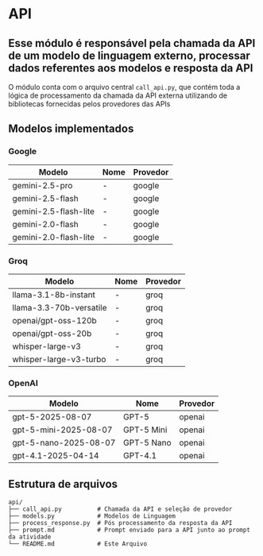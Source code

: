 # API
## Esse módulo é responsável pela chamada da API de um modelo de linguagem externo, processar dados referentes aos modelos e resposta da API

O módulo conta com o arquivo central `call_api.py`, que contém toda a lógica de processamento da chamada da API externa utilizando de bibliotecas fornecidas pelos provedores das APIs

## Modelos implementados
### Google

| Modelo                | Nome | Provedor |
|-----------------------|------|----------|
| gemini-2.5-pro        |  -   | google   |
| gemini-2.5-flash      |  -   | google   |
| gemini-2.5-flash-lite |  -   | google   |
| gemini-2.0-flash      |  -   | google   |
| gemini-2.0-flash-lite |  -   | google   |

### Groq

| Modelo                  | Nome | Provedor |
|-------------------------|------|----------|
| llama-3.1-8b-instant    |  -   | groq     |
| llama-3.3-70b-versatile |  -   | groq     |
| openai/gpt-oss-120b     |  -   | groq     |
| openai/gpt-oss-20b      |  -   | groq     |
| whisper-large-v3        |  -   | groq     |
| whisper-large-v3-turbo  |  -   | groq     |

### OpenAI

| Modelo                | Nome        | Provedor |
|-----------------------|-------------|----------|
| gpt-5-2025-08-07      | GPT-5       | openai   |
| gpt-5-mini-2025-08-07 | GPT-5 Mini  | openai   |
| gpt-5-nano-2025-08-07 | GPT-5 Nano  | openai   |
| gpt-4.1-2025-04-14    | GPT-4.1     | openai   |

## Estrutura de arquivos
```
api/
├── call_api.py          # Chamada da API e seleção de provedor
├── models.py            # Modelos de Linguagem
├── process_response.py  # Pós processamento da resposta da API
├── prompt.md            # Prompt enviado para a API junto ao prompt da atividade
└── README.md            # Este Arquivo
```